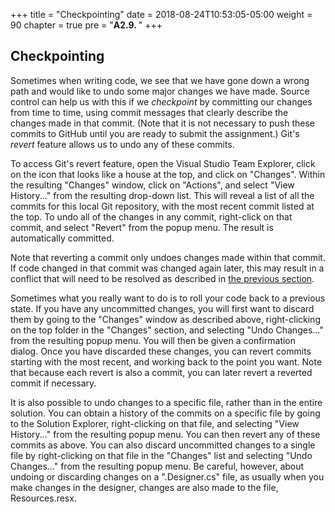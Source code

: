 +++
title = "Checkpointing"
date = 2018-08-24T10:53:05-05:00
weight = 90
chapter = true
pre = "<b>A2.9. </b>"
+++

## Checkpointing

Sometimes when writing code, we see that we have gone down a wrong path and would like to undo some major changes we have made. Source control can help us with this if we _checkpoint_ by committing our changes from time to time, using commit messages that clearly describe the changes made in that commit.  (Note that it is not necessary to push these commits to GitHub until you are ready to submit the assignment.)  Git's _revert_ feature allows us to undo any of these commits.

To access Git's revert feature, open the Visual Studio Team Explorer, click on the icon that looks like a house at the top, and click on "Changes".  Within the  resulting "Changes" window, click on "Actions", and select "View History..." from the resulting drop-down list.  This will reveal a list of all the commits for this local Git repository, with the most recent commit listed at the top.  To undo all of the changes in any commit, right-click on that commit, and select "Revert" from the popup menu.  The result is automatically committed. 

Note that reverting a commit only undoes changes made within that commit.  If code changed in that commit was changed again later, this may result in a conflict that will need to be resolved as described in [the previous section](/~rhowell/DataStructures/redirect/multiple-machines). 

Sometimes what you really want to do is to roll your code back to a previous state.  If you have any uncommitted changes, you will first want to discard them by going to the "Changes" window as described above, right-clicking on the top folder in the "Changes" section, and selecting "Undo Changes..." from the resulting popup menu.  You will then be given a confirmation dialog.  Once you have discarded these changes, you can revert commits starting with the most recent, and working back to the point you want.  Note that because each revert is also a commit, you can later revert a reverted commit if necessary.

It is also possible to undo changes to a specific file, rather than in the entire solution.  You can obtain a history of the commits on a specific file by going to the Solution Explorer, right-clicking on that file, and selecting "View History..." from the resulting popup menu.  You can then revert any of these commits as above.  You can also discard uncommitted changes to a single file by right-clicking on that file in the "Changes" list and selecting "Undo Changes..." from the resulting popup menu.  Be careful, however, about undoing or discarding changes on a ".Designer.cs" file, as usually when you make changes in the designer, changes are also made to the file, Resources.resx.
